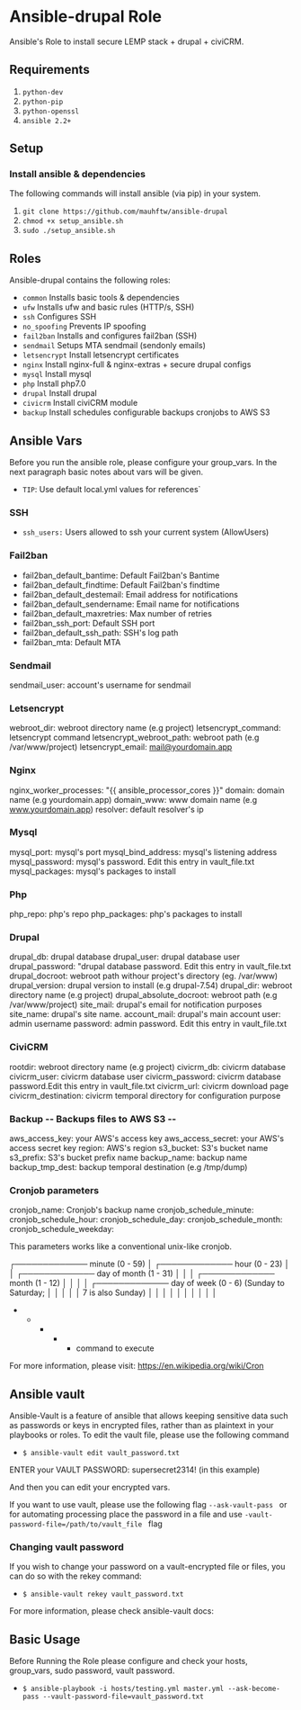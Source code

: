 # Ansible-drupal Role

Ansible's Role to install secure LEMP stack + drupal + civiCRM. 

## Requirements

1. `python-dev` 
2. `python-pip`
3. `python-openssl`
4. `ansible 2.2+`

## Setup

### Install ansible & dependencies

The following commands will install ansible (via pip) in your system.

1. `git clone https://github.com/mauhftw/ansible-drupal`
2. `chmod +x setup_ansible.sh`
3. `sudo ./setup_ansible.sh`

## Roles

Ansible-drupal contains the following roles:

- `common`	Installs basic tools & dependencies
- `ufw`		Installs ufw and basic rules (HTTP/s, SSH)
- `ssh`		Configures SSH
- `no_spoofing`	Prevents IP spoofing
- `fail2ban` 	Installs and configures fail2ban (SSH)
- `sendmail`	Setups MTA sendmail (sendonly emails)
- `letsencrypt`	Install letsencrypt certificates
- `nginx`		Install nginx-full & nginx-extras + secure drupal configs
- `mysql`		Install mysql
- `php`		Install php7.0
- `drupal`	Install drupal
- `civicrm`	Install civiCRM module
- `backup`	Install schedules configurable backups cronjobs to AWS S3

## Ansible Vars

Before you run the ansible role, please configure your group_vars. In the next paragraph basic notes about vars will be given.

- `TIP`: Use default local.yml values for references`


### SSH
- `ssh_users:`	  Users allowed to ssh your current system (AllowUsers)
  
### Fail2ban
- fail2ban_default_bantime:     Default Fail2ban's Bantime
- fail2ban_default_findtime:    Default Fail2ban's findtime
- fail2ban_default_destemail:   Email address for notifications
- fail2ban_default_sendername:  Email name for notifications
- fail2ban_default_maxretries:  Max number of retries
- fail2ban_ssh_port:            Default SSH port
- fail2ban_default_ssh_path:    SSH's log path
- fail2ban_mta:                 Default MTA

### Sendmail
sendmail_user: account's username for sendmail

### Letsencrypt
webroot_dir: webroot directory name (e.g project)
letsencrypt_command: letsencrypt command
letsencrypt_webroot_path: webroot path (e.g /var/www/project)
letsencrypt_email: mail@yourdomain.app

### Nginx
nginx_worker_processes: "{{ ansible_processor_cores }}"
domain: domain name (e.g yourdomain.app)
domain_www: www domain name (e.g www.yourdomain.app)
resolver: default resolver's ip

### Mysql
mysql_port: mysql's port
mysql_bind_address: mysql's listening address
mysql_password: mysql's password. Edit this entry in vault_file.txt 
mysql_packages: mysql's packages to install

### Php
php_repo: php's repo
php_packages: php's packages to install


### Drupal
drupal_db: drupal database
drupal_user: drupal database user
drupal_password: "drupal database password. Edit this entry in vault_file.txt
drupal_docroot: webroot path withour project's directory (eg. /var/www)
drupal_version: drupal version to install (e.g drupal-7.54)
drupal_dir: webroot directory name (e.g project)
drupal_absolute_docroot: webroot path (e.g /var/www/project)
site_mail: drupal's email for notification purposes
site_name: drupal's site name. 
account_mail: drupal's main account
user: admin username 
password: admin password. Edit this entry in vault_file.txt 

### CiviCRM
rootdir: webroot directory name (e.g project)
civicrm_db: civicrm database
civicrm_user: civicrm database user
civicrm_password: civicrm database password.Edit this entry in vault_file.txt 
civicrm_url: civicrm download page
civicrm_destination: civicrm temporal directory for configuration purpose

### Backup  -- Backups files to AWS S3 --
aws_access_key: your AWS's access key
aws_access_secret: your AWS's access secret key
region: AWS's region
s3_bucket: S3's bucket name
s3_prefix: S3's bucket prefix name
backup_name: backup name
backup_tmp_dest: backup temporal destination (e.g /tmp/dump)

### Cronjob parameters

cronjob_name: Cronjob's backup name
cronjob_schedule_minute: 
cronjob_schedule_hour: 
cronjob_schedule_day: 
cronjob_schedule_month: 
cronjob_schedule_weekday: 


This parameters works like a conventional unix-like cronjob.



 ┌───────────── minute (0 - 59)
 │ ┌───────────── hour (0 - 23)
 │ │ ┌───────────── day of month (1 - 31)
 │ │ │ ┌───────────── month (1 - 12)
 │ │ │ │ ┌───────────── day of week (0 - 6) (Sunday to Saturday;
 │ │ │ │ │                                       7 is also Sunday)
 │ │ │ │ │
 │ │ │ │ │
 * * * * *  command to execute

For more information, please visit: https://en.wikipedia.org/wiki/Cron


## Ansible vault

Ansible-Vault is a feature of ansible that allows keeping sensitive data such as passwords or keys in encrypted files, rather than as plaintext in your playbooks or roles. To edit the vault file, please use the following command

- `$ ansible-vault edit vault_password.txt`

ENTER your VAULT PASSWORD: supersecret2314! (in this example)
 
And then you can edit your encrypted vars.

If you want to use vault, please use the following flag `--ask-vault-pass ` or for automating processing place the password in a file and use `-vault-password-file=/path/to/vault_file ` flag

### Changing vault password

If you wish to change your password on a vault-encrypted file or files, you can do so with the rekey command:

- `$ ansible-vault rekey vault_password.txt`

For more information, please check ansible-vault docs: 

## Basic Usage

Before Running the Role please configure and check your hosts, group_vars, sudo password, vault password.

- `$ ansible-playbook -i hosts/testing.yml master.yml --ask-become-pass --vault-password-file=vault_password.txt`


